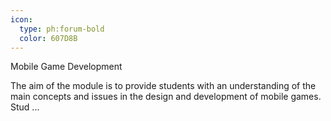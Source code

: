 ```yaml
---
icon:
  type: ph:forum-bold
  color: 607D8B
---
```

Mobile Game Development

The aim of the module is to provide students with an understanding of the main concepts and issues in the design and development of mobile games. Stud ... 
